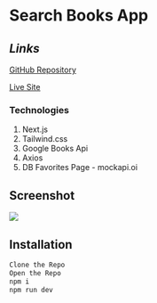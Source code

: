 # Search Books App
## _Links_
[GitHub Repository](https://github.com/shuckin2017/search-books-app)

[Live Site](https://search-books-app-3w61skwok-shuckin2017.vercel.app/)
### Technologies

1. Next.js
2. Tailwind.css
3. Google Books Api
4. Axios
5. DB Favorites Page - mockapi.oi

## **Screenshot**
![](https://search-books-app-3w61skwok-shuckin2017.vercel.app/)


## Installation

```sh
Clone the Repo
Open the Repo
npm i
npm run dev
```
